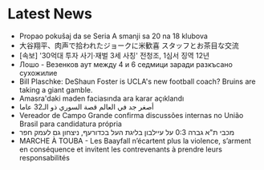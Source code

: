# Latest News
-  Propao pokušaj da se Seria A smanji sa 20 na 18 klubova
-  大谷翔平、肉声で拾われたジョークに米歓喜 スタッフとお茶目な交流
-  [속보] '30억대 투자 사기·재벌 3세 사칭' 전청조, 1심서 징역 12년
-  Лошо - Везенков аут между 4 и 6 седмици заради разкъсано сухожилие
-  Bill Plaschke: DeShaun Foster is UCLA's new football coach? Bruins are taking a giant gamble.
-  Amasra'daki maden faciasında ara karar açıklandı
-  أصغر جد في العالم قصة السوري ذو الـ32 عاما
-  Vereador de Campo Grande confirma discussões internas no União Brasil para candidatura própria
-  מכבי ת"א גברה 0:3 על עיילבון בליגת העל בכדורעף, ניצחון גם לעמק חפר
-  MARCHE À TOUBA - Les Baayfall n’écartent plus la violence, s’arment en conséquence et invitent les contrevenants à prendre leurs responsabilités

